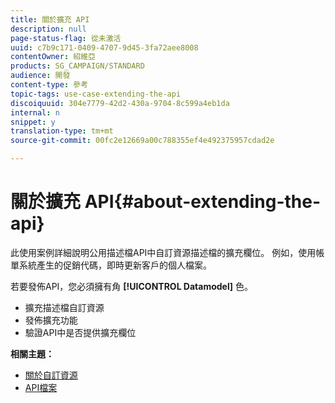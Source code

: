 ```yaml
---
title: 關於擴充 API
description: null
page-status-flag: 從未激活
uuid: c7b9c171-0409-4707-9d45-3fa72aee8008
contentOwner: 紹維亞
products: SG_CAMPAIGN/STANDARD
audience: 開發
content-type: 參考
topic-tags: use-case-extending-the-api
discoiquuid: 304e7779-42d2-430a-9704-8c599a4eb1da
internal: n
snippet: y
translation-type: tm+mt
source-git-commit: 00fc2e12669a00c788355ef4e492375957cdad2e

---
```



# 關於擴充 API{#about-extending-the-api}

此使用案例詳細說明公用描述檔API中自訂資源描述檔的擴充欄位。 例如，使用帳單系統產生的促銷代碼，即時更新客戶的個人檔案。

若要發佈API，您必須擁有角 **[!UICONTROL Datamodel]** 色。

* 擴充描述檔自訂資源
* 發佈擴充功能
* 驗證API中是否提供擴充欄位

**相關主題：**

* [關於自訂資源](../../developing/using/data-model-concepts.md)
* [API檔案](https://final-docs.campaign.adobe.com/doc/standard/en/api/ACS_API.html)

